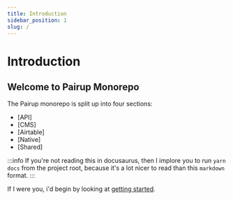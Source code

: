 ```yaml
---
title: Introduction
sidebar_position: 1
slug: /
---
```


# Introduction

## Welcome to Pairup Monorepo

The Pairup monorepo is split up into four sections:

- [API]
- [CMS]
- [Airtable]
- [Native]
- [Shared]

:::info
If you're not reading this in docusaurus, then I implore you to run `yarn docs` from the project root, because it's a lot nicer to read than this `markdown` format.
:::

If I were you, i'd begin by looking at [getting started](/getting-started/initial-setup).
